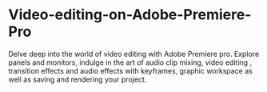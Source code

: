 # Video-editing-on-Adobe-Premiere-Pro
Delve deep into the world of video editing with Adobe Premiere pro. Explore panels and monitors, indulge in the art of audio clip mixing, video editing , transition effects and audio effects with keyframes, graphic workspace as well as saving and rendering your project.
